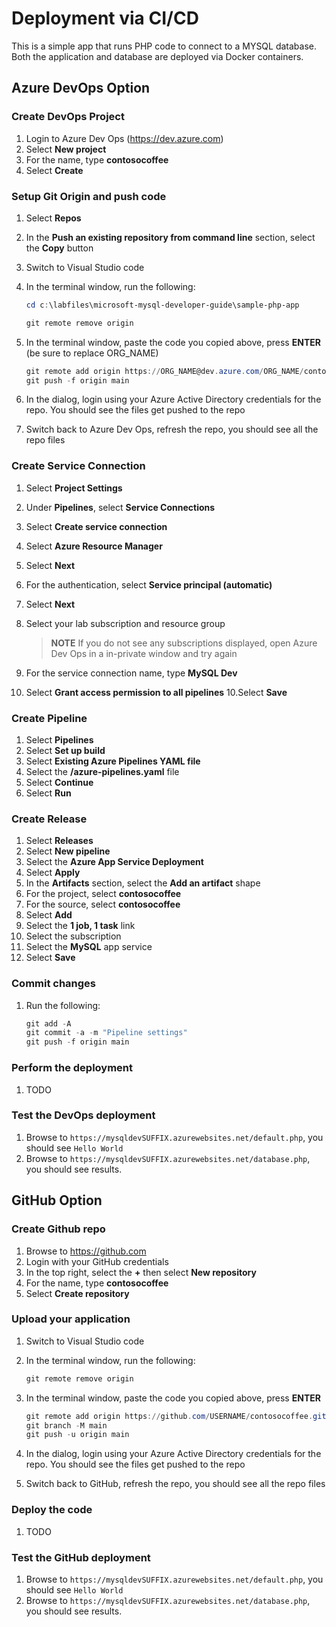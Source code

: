 # Deployment via CI/CD

This is a simple app that runs PHP code to connect to a MYSQL database.  Both the application and database are deployed via Docker containers.

## Azure DevOps Option

### Create DevOps Project

1. Login to Azure Dev Ops (https://dev.azure.com)
2. Select **New project**
3. For the name, type **contosocoffee**
4. Select **Create**

### Setup Git Origin and push code

1. Select **Repos**
2. In the **Push an existing repository from command line** section, select the **Copy** button
3. Switch to Visual Studio code
4. In the terminal window, run the following:

    ```powershell
    cd c:\labfiles\microsoft-mysql-developer-guide\sample-php-app

    git remote remove origin
    ```

5. In the terminal window, paste the code you copied above, press **ENTER** (be sure to replace ORG_NAME)

    ```powershell
    git remote add origin https://ORG_NAME@dev.azure.com/ORG_NAME/contosocoffee/_git/contosocoffee
    git push -f origin main
    ```

6. In the dialog, login using your Azure Active Directory credentials for the repo.  You should see the files get pushed to the repo
7. Switch back to Azure Dev Ops, refresh the repo, you should see all the repo files

### Create Service Connection

1. Select **Project Settings**
2. Under **Pipelines**, select **Service Connections**
3. Select **Create service connection**
4. Select **Azure Resource Manager**
5. Select **Next**
6. For the authentication, select **Service principal (automatic)**
7. Select **Next**
8. Select your lab subscription and resource group

    > **NOTE** If you do not see any subscriptions displayed, open Azure Dev Ops in a in-private window and try again

9. For the service connection name, type **MySQL Dev**
10. Select **Grant access permission to all pipelines**
10.Select **Save**

### Create Pipeline

1. Select **Pipelines**
2. Select **Set up build**
3. Select **Existing Azure Pipelines YAML file**
4. Select the **/azure-pipelines.yaml** file
5. Select **Continue**
6. Select **Run**

### Create Release

1. Select **Releases**
2. Select **New pipeline**
3. Select the **Azure App Service Deployment**
4. Select **Apply**
5. In the **Artifacts** section, select the **Add an artifact** shape
6. For the project, select **contosocoffee**
7. For the source, select **contosocoffee**
8. Select **Add**
9. Select the **1 job, 1 task** link
10. Select the subscription
11. Select the **MySQL** app service
12. Select **Save**

### Commit changes

1. Run the following:

    ```powershell
    git add -A
    git commit -a -m "Pipeline settings"
    git push -f origin main
    ```

### Perform the deployment

1. TODO

### Test the DevOps deployment

1. Browse to `https://mysqldevSUFFIX.azurewebsites.net/default.php`, you should see `Hello World`
2. Browse to `https://mysqldevSUFFIX.azurewebsites.net/database.php`, you should see results.

## GitHub Option

### Create Github repo

1. Browse to https://github.com
2. Login with your GitHub credentials
3. In the top right, select the **+** then select **New repository**
4. For the name, type **contosocoffee**
5. Select **Create repository**

### Upload your application

1. Switch to Visual Studio code
2. In the terminal window, run the following:

    ```powershell
    git remote remove origin
    ```

3. In the terminal window, paste the code you copied above, press **ENTER**

    ```powershell
    git remote add origin https://github.com/USERNAME/contosocoffee.git
    git branch -M main
    git push -u origin main
    ```

4. In the dialog, login using your Azure Active Directory credentials for the repo.  You should see the files get pushed to the repo
5. Switch back to GitHub, refresh the repo, you should see all the repo files

### Deploy the code

1. TODO

### Test the GitHub deployment

1. Browse to `https://mysqldevSUFFIX.azurewebsites.net/default.php`, you should see `Hello World`
2. Browse to `https://mysqldevSUFFIX.azurewebsites.net/database.php`, you should see results.
